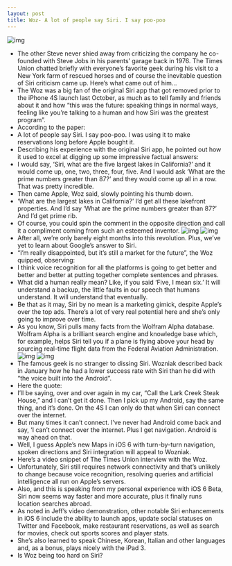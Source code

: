 ```yaml
---
layout: post
title: Woz- A lot of people say Siri. I say poo-poo
---
```

![img](http://media.idownloadblog.com/wp-content/uploads/2012/06/Steve-Wozniak-holds-white-iPhone-4S-Siri.jpg)
* The other Steve never shied away from criticizing the company he co-founded with Steve Jobs in his parents’ garage back in 1976. The Times Union chatted briefly with everyone’s favorite geek during his visit to a New York farm of rescued horses and of course the inevitable question of Siri criticism came up. Here’s what came out of him…
* The Woz was a big fan of the original Siri app that got removed prior to the iPhone 4S launch last October, as much as to tell family and friends about it and how “this was the future: speaking things in normal ways, feeling like you’re talking to a human and how Siri was the greatest program”.
* According to the paper:
* A lot of people say Siri. I say poo-poo. I was using it to make reservations long before Apple bought it.
* Describing his experience with the original Siri app, he pointed out how it used to excel at digging up some impressive factual answers:
* I would say, ‘Siri, what are the five largest lakes in California?’ and it would come up, one, two, three, four, five. And I would ask ‘What are the prime numbers greater than 87?’ and they would come up all in a row. That was pretty incredible.
* Then came Apple, Woz said, slowly pointing his thumb down.
* ‘What are the largest lakes in California?’ I’d get all these lakefront properties. And I’d say ‘What are the prime numbers greater than 87?’ And I’d get prime rib.
* Of course, you could spin the comment in the opposite direction and call it a compliment coming from such an esteemed inventor.
![img](http://media.idownloadblog.com/wp-content/uploads/2012/05/Siri-best-tablet-ever-001.jpg)
![img](http://media.idownloadblog.com/wp-content/uploads/2012/05/Siri-best-tablet-ever-002.jpg)
* After all, we’re only barely eight months into this revolution. Plus, we’ve yet to learn about Google’s answer to Siri.
* “I’m really disappointed, but it’s still a market for the future”, the Woz quipped, observing:
* I think voice recognition for all the platforms is going to get better and better and better at putting together complete sentences and phrases.
* What did a human really mean? Like, if you said ‘Five, I mean six.’ It will understand a backup, the little faults in our speech that humans understand. It will understand that eventually.
* Be that as it may, Siri by no mean is a marketing gimick, despite Apple’s over the top ads. There’s a lot of very real potential here and she’s only going to improve over time.
* As you know, Siri pulls many facts from the Wolfram Alpha database. Wolfram Alpha is a brilliant search engine and knowledge base which, for example, helps Siri tell you if a plane is flying above your head by sourcing real-time flight data from the Federal Aviation Administration.
![img](http://media.idownloadblog.com/wp-content/uploads/2011/11/IMG_0233-e1321992086791.jpeg)
![img](http://media.idownloadblog.com/wp-content/uploads/2011/11/IMG_0232-e1321992049494.jpeg)
* The famous geek is no stranger to dissing Siri. Wozniak described back in January how he had a lower success rate with Siri than he did with “the voice built into the Android”.
* Here the quote:
* I’ll be saying, over and over again in my car, “Call the Lark Creek Steak House,” and I can’t get it done. Then I pick up my Android, say the same thing, and it’s done. On the 4S I can only do that when Siri can connect over the internet.
* But many times it can’t connect. I’ve never had Android come back and say, ‘I can’t connect over the internet. Plus I get navigation. Android is way ahead on that.
* Well, I guess Apple’s new Maps in iOS 6 with turn-by-turn navigation, spoken directions and Siri integration will appeal to Wozniak.
* Here’s a video snippet of The Times Union interview with the Woz.
* Unfortunately, Siri still requires network connectivity and that’s unlikely to change because voice recognition, resolving queries and artificial intelligence all run on Apple’s servers.
* Also, and this is speaking from my personal experience with iOS 6 Beta, Siri now seems way faster and more accurate, plus it finally runs location searches abroad.
* As noted in Jeff’s video demonstration, other notable Siri enhancements in iOS 6 include the ability to launch apps, update social statuses on Twitter and Facebook, make restaurant reservations, as well as search for movies, check out sports scores and player stats.
* She’s also learned to speak Chinese, Korean, Italian and other languages and, as a bonus, plays nicely with the iPad 3.
* Is Woz being too hard on Siri?

